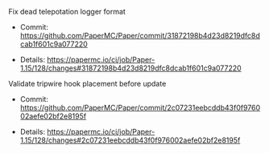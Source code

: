 Fix dead telepotation logger format

* Commit: https://github.com/PaperMC/Paper/commit/31872198b4d23d8219dfc8dcab1f601c9a077220

* Details: https://papermc.io/ci/job/Paper-1.15/128/changes#31872198b4d23d8219dfc8dcab1f601c9a077220

Validate tripwire hook placement before update

* Commit: https://github.com/PaperMC/Paper/commit/2c07231eebcddb43f0f976002aefe02bf2e8195f

* Details: https://papermc.io/ci/job/Paper-1.15/128/changes#2c07231eebcddb43f0f976002aefe02bf2e8195f